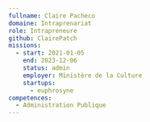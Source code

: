 ```yaml
---
fullname: Claire Pacheco
domaine: Intraprenariat
role: Intrapreneure
github: ClairePatch
missions:
  - start: 2021-01-05
    end: 2023-12-06
    status: admin
    employer: Ministère de la Culture
    startups:
      - euphrosyne
competences:
  - Administration Publique
---
```

